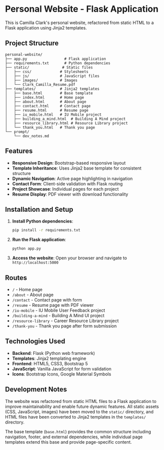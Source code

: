 # Personal Website - Flask Application

This is Camilla Clark's personal website, refactored from static HTML to a Flask application using Jinja2 templates.

## Project Structure

```
personal-website/
├── app.py                 # Flask application
├── requirements.txt       # Python dependencies
├── static/               # Static files
│   ├── css/             # Stylesheets
│   ├── js/              # JavaScript files
│   ├── images/          # Images
│   └── Clark_Camilla_Resume.pdf
├── templates/           # Jinja2 templates
│   ├── base.html        # Base template
│   ├── index.html       # Home page
│   ├── about.html       # About page
│   ├── contact.html     # Contact page
│   ├── resume.html      # Resume page
│   ├── iu_mobile.html   # IU Mobile project
│   ├── building_a_mind.html  # Building A Mind project
│   ├── resource_library.html # Resource Library project
│   └── thank_you.html   # Thank you page
└── prompt/
    └── dev_notes.md
```

## Features

- **Responsive Design**: Bootstrap-based responsive layout
- **Template Inheritance**: Uses Jinja2 base template for consistent structure
- **Dynamic Navigation**: Active page highlighting in navigation
- **Contact Form**: Client-side validation with Flask routing
- **Project Showcase**: Individual pages for each project
- **Resume Display**: PDF viewer with download functionality

## Installation and Setup

1. **Install Python dependencies**:
   ```bash
   pip install -r requirements.txt
   ```

2. **Run the Flask application**:
   ```bash
   python app.py
   ```

3. **Access the website**:
   Open your browser and navigate to `http://localhost:5000`

## Routes

- `/` - Home page
- `/about` - About page
- `/contact` - Contact page with form
- `/resume` - Resume page with PDF viewer
- `/iu-mobile` - IU Mobile User Feedback project
- `/building-a-mind` - Building A Mind UI project
- `/resource-library` - Career Resource Library project
- `/thank-you` - Thank you page after form submission

## Technologies Used

- **Backend**: Flask (Python web framework)
- **Templates**: Jinja2 templating engine
- **Frontend**: HTML5, CSS3, Bootstrap 5
- **JavaScript**: Vanilla JavaScript for form validation
- **Icons**: Bootstrap Icons, Google Material Symbols

## Development Notes

The website was refactored from static HTML files to a Flask application to improve maintainability and enable future dynamic features. All static assets (CSS, JavaScript, images) have been moved to the `static/` directory, and HTML files have been converted to Jinja2 templates in the `templates/` directory.

The base template (`base.html`) provides the common structure including navigation, footer, and external dependencies, while individual page templates extend this base and provide page-specific content.
